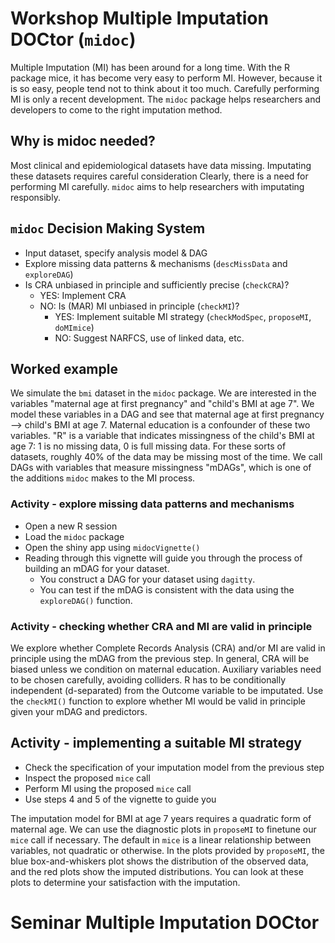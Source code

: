 # Workshop Multiple Imputation DOCtor (`midoc`)
Multiple Imputation (MI) has been around for a long time.
With the R package mice, it has become very easy to perform MI.
However, because it is so easy, people tend not to think about it too much.
Carefully performing MI is only a recent development.
The `midoc` package helps researchers and developers to come to the right imputation method.

## Why is midoc needed?
Most clinical and epidemiological datasets have data missing.
Imputating these datasets requires careful consideration
Clearly, there is a need for performing MI carefully.
`midoc` aims to help researchers with imputating responsibly.

## `midoc` Decision Making System
- Input dataset, specify analysis model & DAG
- Explore missing data patterns & mechanisms (`descMissData` and `exploreDAG`)
- Is CRA unbiased in principle and sufficiently precise (`checkCRA`)?
  - YES: Implement CRA
  - NO: Is (MAR) MI unbiased in principle (`checkMI`)?
    - YES: Implement suitable MI strategy (`checkModSpec`, `proposeMI`, `doMImice`)
    - NO: Suggest NARFCS, use of linked data, etc.

## Worked example
We simulate the `bmi` dataset in the `midoc` package.
We are interested in the variables "maternal age at first pregnancy" and "child's BMI at age 7".
We model these variables in a DAG and see that maternal age at first pregnancy --> child's BMI at age 7.
Maternal education is a confounder of these two variables.
"R" is a variable that indicates missingness of the child's BMI at age 7: 1 is no missing data, 0 is full missing data.
For these sorts of datasets, roughly 40% of the data may be missing most of the time.
We call DAGs with variables that measure missingness "mDAGs", which is one of the additions `midoc` makes to the MI process.

### Activity - explore missing data patterns and mechanisms
- Open a new R session
- Load the `midoc` package
- Open the shiny app using `midocVignette()`
- Reading through this vignette will guide you through the process of building an mDAG for your dataset.
  - You construct a DAG for your dataset using `dagitty`.
  - You can test if the mDAG is consistent with the data using the `exploreDAG()` function.

### Activity - checking whether CRA and MI are valid in principle
We explore whether Complete Records Analysis (CRA) and/or MI are valid in principle using the mDAG from the previous step.
In general, CRA will be biased unless we condition on maternal education.
Auxiliary variables need to be chosen carefully, avoiding colliders.
R has to be conditionally independent (d-separated) from the Outcome variable to be imputated.
Use the `checkMI()` function to explore whether MI would be valid in principle given your mDAG and predictors.

## Activity - implementing a suitable MI strategy
- Check the specification of your imputation model from the previous step
- Inspect the proposed `mice` call
- Perform MI using the proposed `mice` call
- Use steps 4 and 5 of the vignette to guide you

The imputation model for BMI at age 7 years requires a quadratic form of maternal age.
We can use the diagnostic plots in `proposeMI` to finetune our `mice` call if necessary.
The default in `mice` is a linear relationship between variables, not quadratic or otherwise.
In the plots provided by `proposeMI`, the blue box-and-whiskers plot shows the distribution of the observed data, and the red plots show the imputed distributions.
You can look at these plots to determine your satisfaction with the imputation.

# Seminar Multiple Imputation DOCtor

